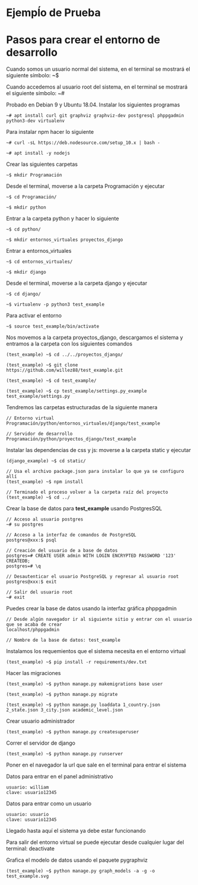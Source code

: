 # Ejempĺo de Prueba

# Pasos para crear el entorno de desarrollo

Cuando somos un usuario normal del sistema, en el terminal se mostrará el siguiente símbolo: ~$

Cuando accedemos al usuario root del sistema, en el terminal se mostrará el siguiente símbolo: ~#

Probado en Debian 9 y Ubuntu 18.04. Instalar los siguientes programas

    ~# apt install curl git graphviz graphviz-dev postgresql phppgadmin python3-dev virtualenv

Para instalar npm hacer lo siguiente

    ~# curl -sL https://deb.nodesource.com/setup_10.x | bash -

    ~# apt install -y nodejs

Crear las siguientes carpetas

    ~$ mkdir Programación

Desde el terminal, moverse a la carpeta Programación y ejecutar

    ~$ cd Programación/

    ~$ mkdir python

Entrar a la carpeta python y hacer lo siguiente

    ~$ cd python/

    ~$ mkdir entornos_virtuales proyectos_django

Entrar a entornos_virtuales

    ~$ cd entornos_virtuales/

    ~$ mkdir django

Desde el terminal, moverse a la carpeta django y ejecutar

    ~$ cd django/

    ~$ virtualenv -p python3 test_example

Para activar el entorno

    ~$ source test_example/bin/activate

Nos movemos a la carpeta proyectos_django, descargamos el sistema y entramos a la carpeta con los siguientes comandos

    (test_example) ~$ cd ../../proyectos_django/

    (test_example) ~$ git clone https://github.com/willez88/test_example.git

    (test_example) ~$ cd test_example/

    (test_example) ~$ cp test_example/settings.py_example test_example/settings.py

Tendremos las carpetas estructuradas de la siguiente manera

    // Entorno virtual
    Programación/python/entornos_virtuales/django/test_example

    // Servidor de desarrollo
    Programación/python/proyectos_django/test_example

Instalar las dependencias de css y js: moverse a la carpeta static y ejecutar

    (django_example) ~$ cd static/

    // Usa el archivo package.json para instalar lo que ya se configuro allí
    (test_example) ~$ npm install

    // Terminado el proceso volver a la carpeta raíz del proyecto
    (test_example) ~$ cd ../

Crear la base de datos para __test_example__ usando PostgresSQL

    // Acceso al usuario postgres
    ~# su postgres

    // Acceso a la interfaz de comandos de PostgreSQL
    postgres@xxx:$ psql

    // Creación del usuario de a base de datos
    postgres=# CREATE USER admin WITH LOGIN ENCRYPTED PASSWORD '123' CREATEDB;
    postgres=# \q

    // Desautenticar el usuario PostgreSQL y regresar al usuario root
    postgres@xxx:$ exit

    // Salir del usuario root
    ~# exit

Puedes crear la base de datos usando la interfaz gráfica phppgadmin

    // Desde algún navegador ir al siguiente sitio y entrar con el usuario que se acaba de crear
    localhost/phppgadmin

    // Nombre de la base de datos: test_example

Instalamos los requemientos que el sistema necesita en el entorno virtual

    (test_example) ~$ pip install -r requirements/dev.txt

Hacer las migraciones

    (test_example) ~$ python manage.py makemigrations base user

    (test_example) ~$ python manage.py migrate

    (test_example) ~$ python manage.py loaddata 1_country.json 2_state.json 3_city.json academic_level.json

Crear usuario administrador

    (test_example) ~$ python manage.py createsuperuser

Correr el servidor de django

    (test_example) ~$ python manage.py runserver

Poner en el navegador la url que sale en el terminal para entrar el sistema

Datos para entrar en el panel administrativo

    usuario: william
    clave: usuario12345

Datos para entrar como un usuario

    usuario: usuario
    clave: usuario12345

Llegado hasta aquí el sistema ya debe estar funcionando

Para salir del entorno virtual se puede ejecutar desde cualquier lugar del terminal: deactivate

Grafica el modelo de datos usando el paquete pygraphviz

    (test_example) ~$ python manage.py graph_models -a -g -o test_example.svg